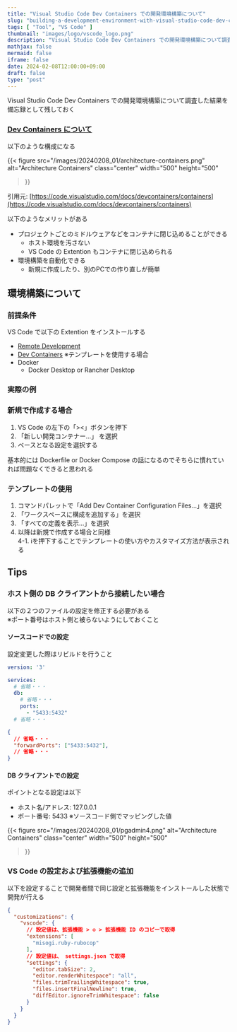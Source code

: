 ```yaml
---
title: "Visual Studio Code Dev Containers での開発環境構築について"
slug: "building-a-development-environment-with-visual-studio-code-dev-containers"
tags: [ "Tool", "VS Code" ]
thumbnail: "images/logo/vscode_logo.png"
description: "Visual Studio Code Dev Containers での開発環境構築について調査した結果を備忘録として残しておく"
mathjax: false
mermaid: false
iframe: false
date: 2024-02-08T12:00:00+09:00
draft: false
type: "post"
---
```


Visual Studio Code Dev Containers での開発環境構築について調査した結果を備忘録として残しておく

### [Dev Containers について](https://code.visualstudio.com/docs/devcontainers/containers)

以下のような構成になる

{{<
  figure
    src="/images/20240208_01/architecture-containers.png"
    alt="Architecture Containers"
    class="center"
    width="500"
    height="500"
>}}

引用元: [https://code.visualstudio.com/docs/devcontainers/containers](https://code.visualstudio.com/docs/devcontainers/containers)

以下のようなメリットがある

* プロジェクトごとのミドルウェアなどをコンテナに閉じ込めることができる
  * ホスト環境を汚さない
  * VS Code の Extention もコンテナに閉じ込められる
* 環境構築を自動化できる
  * 新規に作成したり、別のPCでの作り直しが簡単

## 環境構築について

### 前提条件

VS Code で以下の Extention をインストールする

* [Remote Development](https://marketplace.visualstudio.com/items?itemName=ms-vscode-remote.vscode-remote-extensionpack)
* [Dev Containers](https://code.visualstudio.com/docs/devcontainers/containers) ※テンプレートを使用する場合
* Docker
  * Docker Desktop or Rancher Desktop

### 実際の例

### 新規で作成する場合

1. VS Code の左下の「><」ボタンを押下
2. 「新しい開発コンテナー...」 を選択
3. ベースとなる設定を選択する

基本的には Dockerfile or Docker Compose の話になるのでそちらに慣れていれば問題なくできると思われる

### テンプレートの使用

1. コマンドパレットで「Add Dev Container Configuration Files...」を選択
2. 「ワークスペースに構成を追加する」を選択
3. 「すべての定義を表示...」を選択
4. 以降は新規で作成する場合と同様  
  4-1. ℹ️を押下することでテンプレートの使い方やカスタマイズ方法が表示される

## Tips

### ホスト側の DB クライアントから接続したい場合

以下の２つのファイルの設定を修正する必要がある  
※ポート番号はホスト側と被らないようにしておくこと

#### ソースコードでの設定

設定変更した際はリビルドを行うこと

```yml:.devcontainer/docker-compose.yml
version: '3'

services:
  # 省略・・・
  db:
    # 省略・・・
    ports:
      - "5433:5432"
  # 省略・・・
```

```json:.devcontainer/devcontainer.json
{
  // 省略・・・
  "forwardPorts": ["5433:5432"],
  // 省略・・・
}
```

#### DB クライアントでの設定

ポイントとなる設定は以下

* ホスト名/アドレス: 127.0.0.1
* ポート番号: 5433 ※ソースコード側でマッピングした値

{{<
  figure
    src="/images/20240208_01/pgadmin4.png"
    alt="Architecture Containers"
    class="center"
    width="500"
    height="500"
>}}

### VS Code の設定および拡張機能の追加

以下を設定することで開発者間で同じ設定と拡張機能をインストールした状態で開発が行える

```json:.devcontainer/devcontainer.json
{
  "customizations": {
    "vscode": {
      // 設定値は、拡張機能 > ⚙️ > 拡張機能 ID のコピーで取得
      "extensions": [
        "misogi.ruby-rubocop"
      ],
      // 設定値は、 settings.json で取得
      "settings": {
        "editor.tabSize": 2,
        "editor.renderWhitespace": "all",
        "files.trimTrailingWhitespace": true,
        "files.insertFinalNewline": true,
        "diffEditor.ignoreTrimWhitespace": false
      }
    }
  }
}
```
